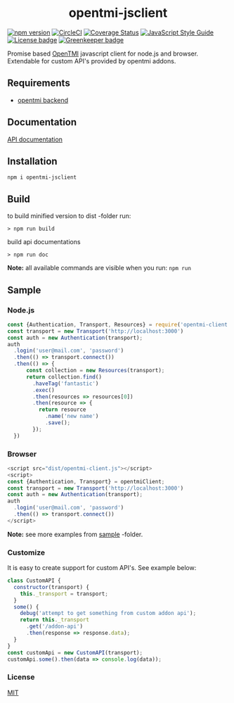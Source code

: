 <h1 align="center">opentmi-jsclient</h1>

[![npm version](https://img.shields.io/npm/v/opentmi-jsclient.svg)](https://www.npmjs.com/package/opentmi-jsclient)
[![CircleCI](https://circleci.com/gh/OpenTMI/opentmi-jsclient/tree/master.svg?style=svg)](https://circleci.com/gh/OpenTMI/opentmi-jsclient/tree/master)
[![Coverage Status](https://coveralls.io/repos/github/OpenTMI/opentmi-jsclient/badge.svg?branch=master&service=github)](https://coveralls.io/github/OpenTMI/opentmi-jsclient?branch=master)
[![JavaScript Style Guide](https://img.shields.io/badge/code_style-standard-brightgreen.svg)](https://standardjs.com)
[![License badge](https://img.shields.io/badge/license-MIT-blue.svg)](https://img.shields.io)
[![Greenkeeper badge](https://badges.greenkeeper.io/OpenTMI/opentmi-jsclient.svg)](https://greenkeeper.io/)

Promise based [OpenTMI](https://github.com/opentmi/opentmi) javascript client for node.js and browser.
Extendable for custom API's provided by opentmi addons.


## Requirements
* [opentmi backend](https://github.com/opentmi/opentmi)

## Documentation
[API documentation](https://opentmi.github.io/opentmi-jsclient/)

## Installation

```
npm i opentmi-jsclient
```

## Build

to build minified version to dist -folder run:
```
> npm run build
```

build api documentations
```
> npm run doc
```

**Note:** all available commands are visible when you run: `npm run`

## Sample

### Node.js
```javascript
const {Authentication, Transport, Resources} = require('opentmi-client');
const transport = new Transport('http://localhost:3000')
const auth = new Authentication(transport);
auth
  .login('user@mail.com', 'password')
  .then(() => transport.connect())
  .then(() => {
      const collection = new Resources(transport);
      return collection.find()
        .haveTag('fantastic')
        .exec()
        .then(resources => resources[0])
        .then(resource => {
          return resource
            .name('new name')
            .save();
        });
  })
```

### Browser
```javascript
<script src="dist/opentmi-client.js"></script>
<script>
const {Authentication, Transport} = opentmiClient;
const transport = new Transport('http://localhost:3000')
const auth = new Authentication(transport);
auth
  .login('user@mail.com', 'password')
  .then(() => transport.connect())
</script>
```

**Note:** see more examples from [sample](sample) -folder.


### Customize

It is easy to create support for custom API's. See example below:

```javascript
class CustomAPI {
  constructor(transport) {
    this._transport = transport;
  }
  some() {
    debug('attempt to get something from custom addon api');
    return this._transport
      .get('/addon-api')
      .then(response => response.data);
  }
}
const customApi = new CustomAPI(transport);
customApi.some().then(data => console.log(data));
```

### License
[MIT](LICENSE)
